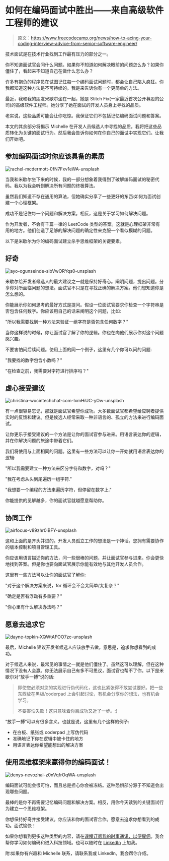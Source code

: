 # 如何在编码面试中胜出——来自高级软件工程师的建议

> 原文：<https://www.freecodecamp.org/news/how-to-acing-your-coding-interview-advice-from-senior-software-engineer/>

技术面试是在技术行业找到工作最有压力的部分之一。

你不知道面试官会问什么问题。如果你不知道如何解决眼前的问题怎么办？如果你僵住了，看起来不知道自己在做什么怎么办？

许多有抱负的程序员在试图记住每一个编码面试问题时，都会让自己陷入疯狂。你我都知道这种方法是不可持续的。我是来告诉你有一个更简单的方法。

最近，我和我的朋友米歇尔坐在一起，她是 Stitch Fix(一家最近首次公开募股的公司)的高级软件工程师。她分享了她在面试的开发人员身上寻找的品质。

老实说，这些品质可能会让你吃惊。我保证它们不包括记忆编码面试问题和答案。

本文的其余部分将揭示 Michelle 在开发人员候选人中寻找的品质。我将把这些品质转化为关键的面试行为。然后我会告诉你如何在你自己的面试中实现它们。让我们开始吧。

## 参加编码面试时你应该具备的素质

![rachel-mcdermott-0fN7Fxv1eWA-unsplash](img/fccc49cf98e2c4e9f35bea6ffa0a5f55.png)

当我和米歇尔坐下来的时候，我的一部分想象着我得到了破解编码面试的秘密代码。我以为我会听到解决所有问题的终极算法。

虽然我们知道不存在通用的算法，但她确实分享了一些更好的东西:如何为面试创建一个心理框架。

成功不是记住每一个问题和解决方案。相反，这是关于学习如何解决问题。

作为开发者，不会有千篇一律的 LeetCode 类型的答案。这就是心理框架非常有用的地方。他们创造了足够的解决问题的确定性来克服一个看似模糊的问题。

以下是米歇尔为你的编码面试建立杀手思维框架的关键要素。

## 好奇

![ayo-ogunseinde-sibVwORYqs0-unsplash](img/87cec0da67434a3e95bbf97bc5dcd98d.png)

米歇尔给开发者候选人的最大建议之一就是保持好奇心。阐明问题，提出问题。分享你对所面临问题的想法。面试官不只是在寻找正确的解决方案。他们想知道你是怎么想的。

你能展示你如何思考的最好方式是提问。假设一位面试官要求你检查一个字符串是否包含任何数字。你应该用自己的话来阐明这个问题，比如:

"所以我需要找到一种方法来验证一组字符是否包含任何数字？"

当你这样说的时候，你让面试官了解了你的逻辑。你也在向他们展示你对这个问题感兴趣。

不要害怕问后续问题。使用上面的同一个例子，这里有几个你可以问的问题:

"我要找的数字包含小数吗？"

"在检查之前，我需要对字符进行排序吗？"

## 虚心接受建议

![christina-wocintechchat-com-IxmHiUC-yOw-unsplash](img/9dad1d1d584f8822f50fa5dcc0bc5ffb.png)

有一点很容易忘记，那就是面试官希望你成功。大多数面试官都希望给应聘者提供实时的反馈和建议。但是候选人经常采取一种非语言的、孤立的方法来进行编码面试。

让你更乐于接受建议的一个方法是让你的面试官参与进来。用语言表达你的逻辑，并在你解决问题的旅途中带着它们。

我们将使用与上面相同的问题。这里有一些方法可以让你一开始就用语言表达你的逻辑:

"所以我需要建立一种方法来区分字符和数字，对吗？"

"我在考虑从头到尾遍历一组字符."

"我想要一个编程的方法来遍历字符，但停留在数字上."

你能提供的见解越多，你的面试官就越愿意帮助你。

## 协同工作

![airfocus-v89zhr0iBFY-unsplash](img/6b3352ac9cd4ee80a7a27e0838192f2c.png)

这和上面的是齐头并进的。开发人员孤立工作的想法是一个神话。您拥有需要协作的版本控制和项目管理工具。

你应该用语言描述你的方法，问一些很棒的问题，并让面试官参与进来。你会更快地找到答案。但是你也要向面试官展示你能有效地与其他开发人员合作。

这里有一些方法可以让你的面试官了解你:

"对于这个解决方案来说，for 循环会不会太简单/太复杂？"

"确定是否有浮动有多重要？"

"你心里有什么解决办法吗？"

## 愿意去追求它

![dayne-topkin-XQWtAFOO7zc-unsplash](img/300316b29a0584f120fdf7fbfb09bbaa.png)

最后，Michelle 建议开发者候选人应该放手去做。意思是，追求你想看到的成功。

对于候选人来说，最常见的事情之一就是他们僵住了。虽然这可以理解，但在这种情况下没有人会赢。你无法展示自己有多不可思议，面试官也帮不了你。以下是米歇尔对“放手一搏”说的话:

> 即使您必须对您的实现进行伪代码化，这也比紧张得不敢尝试要好。把一些东西放在黑板/coderpad 上会引起讨论，有机会分享你的想法，也有机会学习。
> 
> 不要害怕失败！这只意味着你离成功又近了一步。:)

“放手一搏”可以有很多含义。也就是说，这里有几个这样的例子:

*   在白板、纸张或 coderpad 上写伪代码
*   准确地记下你在逻辑中被卡住的地方
*   用语言表达你希望能想出的解决方案

## 使用思维框架来赢得你的编码面试！

![denys-nevozhai-z0nVqfrOqWA-unsplash](img/4b95120f81599394c5851e9dec883350.png)

编码面试可能会很可怕，而且总是担心你会被冻结。这种恐惧部分源于不知道会出现哪些问题。

最棒的是你不再需要记忆编码问题和解决方案。相反，用你今天读到的关键面试行为建立一个思维框架。

你想保持好奇并接受建议。你应该和你的面试官合作。愿意去追求你想看到的成功。面试愉快！

如果你想看到更多这种类型的内容，请在[课程订阅我的时事通讯，以便雇佣](https://coursetohire.com/)。我会帮你学习如何编码和进入科技领域。也可以随时在 [LinkedIn](https://www.linkedin.com/in/daniel-chae11/) 上加我。

附:如果你有兴趣和 Michelle 联系，请联系我或 LinkedIn，我会帮你介绍。